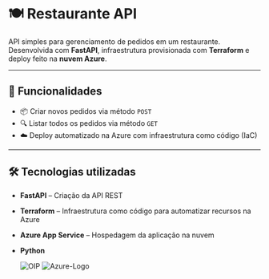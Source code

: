# 🍽️ Restaurante API 

API simples para gerenciamento de pedidos em um restaurante. Desenvolvida com **FastAPI**, infraestrutura provisionada com **Terraform** e deploy feito na **nuvem Azure**.

---

## 🚀 Funcionalidades

- 📦 Criar novos pedidos via método `POST`
- 🔍 Listar todos os pedidos via método `GET`
- ☁️ Deploy automatizado na Azure com infraestrutura como código (IaC)

---

## 🛠️ Tecnologias utilizadas

- **FastAPI** – Criação da API REST
- **Terraform** – Infraestrutura como código para automatizar recursos na Azure
- **Azure App Service** – Hospedagem da aplicação na nuvem
- **Python**

  ![OIP](https://github.com/user-attachments/assets/51c486bd-725d-476f-9900-26b62149bd2a)
![Azure-Logo](https://github.com/user-attachments/assets/251cf10e-5199-4a6e-a060-b608d3ef1d46)

